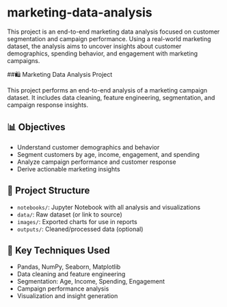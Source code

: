 # marketing-data-analysis
This project is an end-to-end marketing data analysis focused on customer segmentation and campaign performance. Using a real-world marketing dataset, the analysis aims to uncover insights about customer demographics, spending behavior, and engagement with marketing campaigns.

##🛍️ Marketing Data Analysis Project

This project performs an end-to-end analysis of a marketing campaign dataset. It includes data cleaning, feature engineering, segmentation, and campaign response insights.

## 📊 Objectives
- Understand customer demographics and behavior
- Segment customers by age, income, engagement, and spending
- Analyze campaign performance and customer response
- Derive actionable marketing insights

## 📁 Project Structure
- `notebooks/`: Jupyter Notebook with all analysis and visualizations
- `data/`: Raw dataset (or link to source)
- `images/`: Exported charts for use in reports
- `outputs/`: Cleaned/processed data (optional)

## 🔧 Key Techniques Used
- Pandas, NumPy, Seaborn, Matplotlib
- Data cleaning and feature engineering
- Segmentation: Age, Income, Spending, Engagement
- Campaign performance analysis
- Visualization and insight generation




